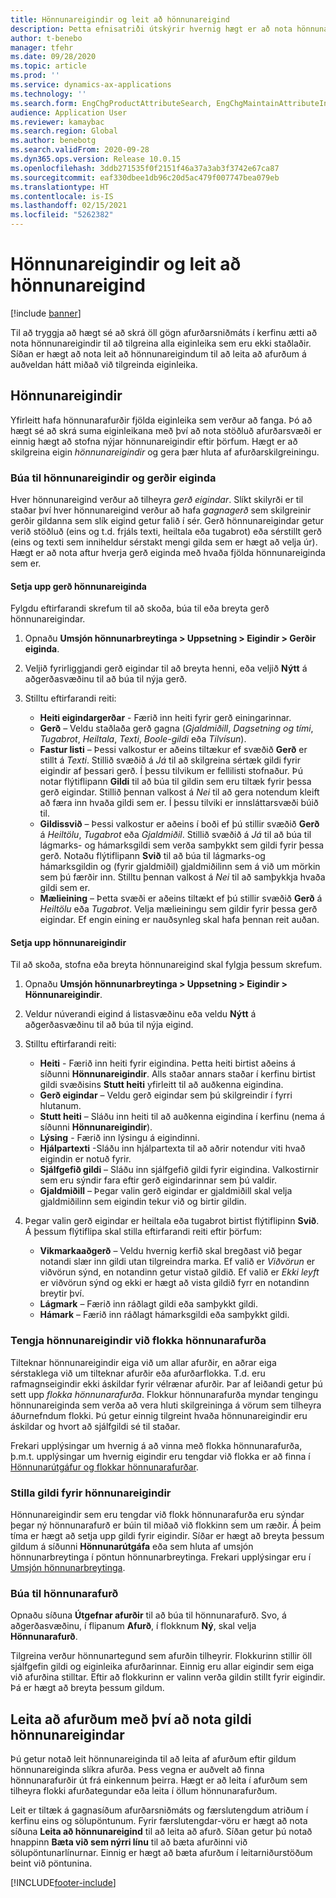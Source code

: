 ```yaml
---
title: Hönnunareigindir og leit að hönnunareigind
description: Þetta efnisatriði útskýrir hvernig hægt er að nota hönnunareigindir til að skilgreina alla eiginleika sem ekki eru staðlaðir til að tryggja að hægt sé að skrá öll gögn afurðarsniðmáts í kerfinu. Efnisatriðið útskýrir einnig hvernig hægt er að nota leit hönnunareigindar til að leita að afurðum með tilgreinda eiginleika á skjótan hátt.
author: t-benebo
manager: tfehr
ms.date: 09/28/2020
ms.topic: article
ms.prod: ''
ms.service: dynamics-ax-applications
ms.technology: ''
ms.search.form: EngChgProductAttributeSearch, EngChgMaintainAttributeInheritance, EngChgAttribute
audience: Application User
ms.reviewer: kamaybac
ms.search.region: Global
ms.author: benebotg
ms.search.validFrom: 2020-09-28
ms.dyn365.ops.version: Release 10.0.15
ms.openlocfilehash: 3ddb271535f0f2151f46a37a3ab3f3742e67ca87
ms.sourcegitcommit: eaf330dbee1db96c20d5ac479f007747bea079eb
ms.translationtype: HT
ms.contentlocale: is-IS
ms.lasthandoff: 02/15/2021
ms.locfileid: "5262382"
---
```

# <a name="engineering-attributes-and-engineering-attribute-search"></a>Hönnunareigindir og leit að hönnunareigind

[!include [banner](../includes/banner.md)]

Til að tryggja að hægt sé að skrá öll gögn afurðarsniðmáts í kerfinu ætti að nota hönnunareigindir til að tilgreina alla eiginleika sem eru ekki staðlaðir. Síðan er hægt að nota leit að hönnunareigindum til að leita að afurðum á auðveldan hátt miðað við tilgreinda eiginleika.

## <a name="engineering-attributes"></a>Hönnunareigindir

Yfirleitt hafa hönnunarafurðir fjölda eiginleika sem verður að fanga. Þó að hægt sé að skrá suma eiginleikana með því að nota stöðluð afurðarsvæði er einnig hægt að stofna nýjar hönnunareigindir eftir þörfum. Hægt er að skilgreina eigin *hönnunareigindir* og gera þær hluta af afurðarskilgreiningu.

### <a name="create-engineering-attributes-and-attribute-types"></a>Búa til hönnunareigindir og gerðir eiginda

Hver hönnunareigind verður að tilheyra *gerð eigindar*. Slíkt skilyrði er til staðar því hver hönnunareigind verður að hafa *gagnagerð* sem skilgreinir gerðir gildanna sem slík eigind getur falið í sér. Gerð hönnunareigindar getur verið stöðluð (eins og t.d. frjáls texti, heiltala eða tugabrot) eða sérstillt gerð (eins og texti sem inniheldur sérstakt mengi gilda sem er hægt að velja úr). Hægt er að nota aftur hverja gerð eiginda með hvaða fjölda hönnunareiginda sem er.

#### <a name="set-up-engineering-attribute-types"></a>Setja upp gerð hönnunareiginda

Fylgdu eftirfarandi skrefum til að skoða, búa til eða breyta gerð hönnunareigindar.

1. Opnaðu **Umsjón hönnunarbreytinga \> Uppsetning \> Eigindir \> Gerðir eiginda**.
1. Veljið fyrirliggjandi gerð eigindar til að breyta henni, eða veljið **Nýtt** á aðgerðasvæðinu til að búa til nýja gerð.
1. Stilltu eftirfarandi reiti:

    - **Heiti eigindargerðar** - Færið inn heiti fyrir gerð einingarinnar.
    - **Gerð** – Veldu staðlaða gerð gagna (*Gjaldmiðill*, *Dagsetning og tími*, *Tugabrot*, *Heiltala*, *Texti*, *Boole-gildi* eða *Tilvísun*).
    - **Fastur listi** – Þessi valkostur er aðeins tiltækur ef svæðið **Gerð** er stillt á *Texti*. Stillið svæðið á *Já* til að skilgreina sértæk gildi fyrir eigindir af þessari gerð. Í þessu tilvikum er fellilisti stofnaður. Þú notar flýtiflipann **Gildi** til að búa til gildin sem eru tiltæk fyrir þessa gerð eigindar. Stillið þennan valkost á *Nei* til að gera notendum kleift að færa inn hvaða gildi sem er. Í þessu tilviki er innsláttarsvæði búið til.
    - **Gildissvið** – Þessi valkostur er aðeins í boði ef þú stillir svæðið **Gerð** á *Heiltölu*, *Tugabrot* eða *Gjaldmiðil*. Stillið svæðið á *Já* til að búa til lágmarks- og hámarksgildi sem verða samþykkt sem gildi fyrir þessa gerð. Notaðu flýtiflipann **Svið** til að búa til lágmarks-og hámarksgildin og (fyrir gjaldmiðil) gjaldmiðilinn sem á við um mörkin sem þú færðir inn. Stilltu þennan valkost á *Nei* til að samþykkja hvaða gildi sem er. 
    - **Mælieining** – Þetta svæði er aðeins tiltækt ef þú stillir svæðið **Gerð** á *Heiltölu* eða *Tugabrot*. Velja mælieiningu sem gildir fyrir þessa gerð eigindar. Ef engin eining er nauðsynleg skal hafa þennan reit auðan.

#### <a name="set-up-engineering-attributes"></a>Setja upp hönnunareigindir

Til að skoða, stofna eða breyta hönnunareigind skal fylgja þessum skrefum.

1. Opnaðu **Umsjón hönnunarbreytinga \> Uppsetning \> Eigindir \> Hönnunareigindir**.
1. Veldur núverandi eigind á listasvæðinu eða veldu **Nýtt** á aðgerðasvæðinu til að búa til nýja eigind.
1. Stilltu eftirfarandi reiti:

    - **Heiti** - Færið inn heiti fyrir eigindina. Þetta heiti birtist aðeins á síðunni **Hönnunareigindir**. Alls staðar annars staðar í kerfinu birtist gildi svæðisins **Stutt heiti** yfirleitt til að auðkenna eigindina.
    - **Gerð eigindar** – Veldu gerð eigindar sem þú skilgreindir í fyrri hlutanum.
    - **Stutt heiti** – Sláðu inn heiti til að auðkenna eigindina í kerfinu (nema á síðunni **Hönnunareigindir**). 
    - **Lýsing** - Færið inn lýsingu á eigindinni.
    - **Hjálpartexti** -Sláðu inn hjálpartexta til að aðrir notendur viti hvað eigindin er notuð fyrir.
    - **Sjálfgefið gildi** – Sláðu inn sjálfgefið gildi fyrir eigindina. Valkostirnir sem eru sýndir fara eftir gerð eigindarinnar sem þú valdir.
    - **Gjaldmiðill** – Þegar valin gerð eigindar er gjaldmiðill skal velja gjaldmiðilinn sem eigindin tekur við og birtir gildin.

1. Þegar valin gerð eigindar er heiltala eða tugabrot birtist flýtiflipinn **Svið**. Á þessum flýtiflipa skal stilla eftirfarandi reiti eftir þörfum:

    - **Vikmarkaaðgerð** – Veldu hvernig kerfið skal bregðast við þegar notandi slær inn gildi utan tilgreindra marka. Ef valið er *Viðvörun* er viðvörun sýnd, en notandinn getur vistað gildið. Ef valið er *Ekki leyft* er viðvörun sýnd og ekki er hægt að vista gildið fyrr en notandinn breytir því.
    - **Lágmark** – Færið inn ráðlagt gildi eða samþykkt gildi.
    - **Hámark** – Færið inn ráðlagt hámarksgildi eða samþykkt gildi.

### <a name="connect-engineering-attributes-to-an-engineering-product-category"></a>Tengja hönnunareigindir við flokka hönnunarafurða

Tilteknar hönnunareigindir eiga við um allar afurðir, en aðrar eiga sérstaklega við um tilteknar afurðir eða afurðarflokka. T.d. eru rafmagnseigindir ekki áskildar fyrir vélrænar afurðir. Þar af leiðandi getur þú sett upp *flokka hönnunarafurða*. Flokkur hönnunarafurða myndar tengingu hönnunareiginda sem verða að vera hluti skilgreininga á vörum sem tilheyra áðurnefndum flokki. Þú getur einnig tilgreint hvaða hönnunareigindir eru áskildar og hvort að sjálfgildi sé til staðar.

Frekari upplýsingar um hvernig á að vinna með flokka hönnunarafurða, þ.m.t. upplýsingar um hvernig eigindir eru tengdar við flokka er að finna í [Hönnunarútgáfur og flokkar hönnunarafurðar](engineering-versions-product-category.md).

### <a name="set-values-for-engineering-attributes"></a>Stilla gildi fyrir hönnunareigindir

Hönnunareigindir sem eru tengdar við flokk hönnunarafurða eru sýndar þegar ný hönnunarafurð er búin til miðað við flokkinn sem um ræðir. Á þeim tíma er hægt að setja upp gildi fyrir eigindir. Síðar er hægt að breyta þessum gildum á síðunni **Hönnunarútgáfa** eða sem hluta af umsjón hönnunarbreytinga í pöntun hönnunarbreytinga. Frekari upplýsingar eru í [Umsjón hönnunarbreytinga](engineering-change-management.md).

### <a name="create-an-engineering-product"></a>Búa til hönnunarafurð

Opnaðu síðuna **Útgefnar afurðir** til að búa til hönnunarafurð. Svo, á aðgerðasvæðinu, í flipanum **Afurð**, í flokknum **Ný**, skal velja **Hönnunarafurð**.

Tilgreina verður hönnunartegund sem afurðin tilheyrir. Flokkurinn stillir öll sjálfgefin gildi og eiginleika afurðarinnar. Einnig eru allar eigindir sem eiga við afurðina stilltar. Eftir að flokkurinn er valinn verða gildin stillt fyrir eigindir. Þá er hægt að breyta þessum gildum.

## <a name="search-for-products-by-using-engineering-attribute-values"></a>Leita að afurðum með því að nota gildi hönnunareigindar

Þú getur notað leit hönnunareiginda til að leita af afurðum eftir gildum hönnunareiginda slíkra afurða. Þess vegna er auðvelt að finna hönnunarafurðir út frá einkennum þeirra. Hægt er að leita í afurðum sem tilheyra flokki afurðategundar eða leita í öllum hönnunarafurðum.

Leit er tiltæk á gagnasíðum afurðarsniðmáts og færslutengdum atriðum í kerfinu eins og sölupöntunum. Fyrir færslutengdar-vöru er hægt að nota síðuna **Leita að hönnunareigind** til að leita að afurð. Síðan getur þú notað hnappinn **Bæta við sem nýrri línu** til að bæta afurðinni við sölupöntunarlínurnar. Einnig er hægt að bæta afurðum í leitarniðurstöðum beint við pöntunina.


[!INCLUDE[footer-include](../../includes/footer-banner.md)]